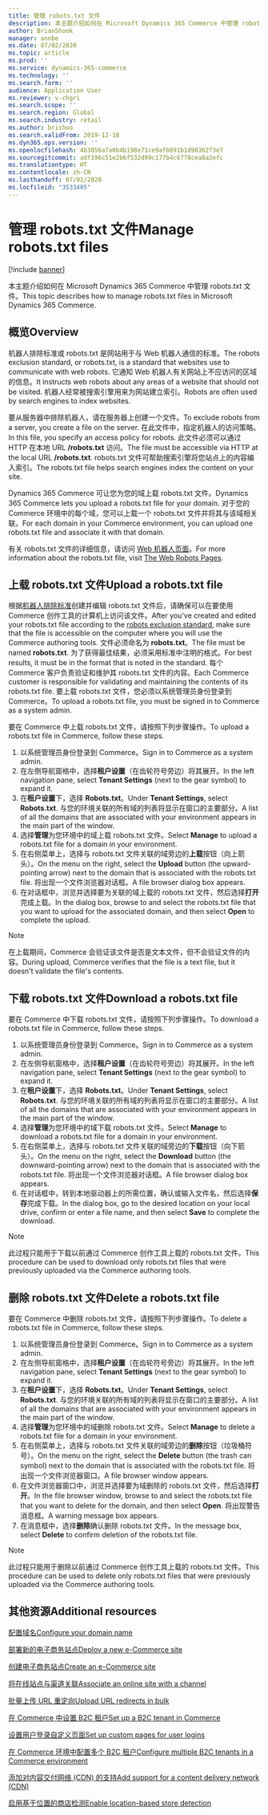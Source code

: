 ```yaml
---
title: 管理 robots.txt 文件
description: 本主题介绍如何在 Microsoft Dynamics 365 Commerce 中管理 robots.txt 文件。
author: BrianShook
manager: annbe
ms.date: 07/02/2020
ms.topic: article
ms.prod: ''
ms.service: dynamics-365-commerce
ms.technology: ''
ms.search.form: ''
audience: Application User
ms.reviewer: v-chgri
ms.search.scope: ''
ms.search.region: Global
ms.search.industry: retail
ms.author: brishoo
ms.search.validFrom: 2019-12-18
ms.dyn365.ops.version: ''
ms.openlocfilehash: 4b3856a7a0b4b198e71ce9af6691b1d90362f3e7
ms.sourcegitcommit: adf196c51e2b6f532d99c177b4c6778cea8a2efc
ms.translationtype: HT
ms.contentlocale: zh-CN
ms.lasthandoff: 07/02/2020
ms.locfileid: "3533405"
---
```

# <a name="manage-robotstxt-files"></a><span data-ttu-id="20376-103">管理 robots.txt 文件</span><span class="sxs-lookup"><span data-stu-id="20376-103">Manage robots.txt files</span></span>


[!include [banner](includes/banner.md)]

<span data-ttu-id="20376-104">本主题介绍如何在 Microsoft Dynamics 365 Commerce 中管理 robots.txt 文件。</span><span class="sxs-lookup"><span data-stu-id="20376-104">This topic describes how to manage robots.txt files in Microsoft Dynamics 365 Commerce.</span></span>

## <a name="overview"></a><span data-ttu-id="20376-105">概览</span><span class="sxs-lookup"><span data-stu-id="20376-105">Overview</span></span>

<span data-ttu-id="20376-106">机器人排除标准或 robots.txt 是网站用于与 Web 机器人通信的标准。</span><span class="sxs-lookup"><span data-stu-id="20376-106">The robots exclusion standard, or robots.txt, is a standard that websites use to communicate with web robots.</span></span> <span data-ttu-id="20376-107">它通知 Web 机器人有关网站上不应访问的区域的信息。</span><span class="sxs-lookup"><span data-stu-id="20376-107">It instructs web robots about any areas of a website that should not be visited.</span></span> <span data-ttu-id="20376-108">机器人经常被搜索引擎用来为网站建立索引。</span><span class="sxs-lookup"><span data-stu-id="20376-108">Robots are often used by search engines to index websites.</span></span>

<span data-ttu-id="20376-109">要从服务器中排除机器人，请在服务器上创建一个文件。</span><span class="sxs-lookup"><span data-stu-id="20376-109">To exclude robots from a server, you create a file on the server.</span></span> <span data-ttu-id="20376-110">在此文件中，指定机器人的访问策略。</span><span class="sxs-lookup"><span data-stu-id="20376-110">In this file, you specify an access policy for robots.</span></span> <span data-ttu-id="20376-111">此文件必须可以通过 HTTP 在本地 URL **/robots.txt** 访问。</span><span class="sxs-lookup"><span data-stu-id="20376-111">The file must be accessible via HTTP at the local URL **/robots.txt**.</span></span> <span data-ttu-id="20376-112">robots.txt 文件可帮助搜索引擎将您站点上的内容编入索引。</span><span class="sxs-lookup"><span data-stu-id="20376-112">The robots.txt file helps search engines index the content on your site.</span></span>

<span data-ttu-id="20376-113">Dynamics 365 Commerce 可让您为您的域上载 robots.txt 文件。</span><span class="sxs-lookup"><span data-stu-id="20376-113">Dynamics 365 Commerce lets you upload a robots.txt file for your domain.</span></span> <span data-ttu-id="20376-114">对于您的 Commerce 环境中的每个域，您可以上载一个 robots.txt 文件并将其与该域相关联。</span><span class="sxs-lookup"><span data-stu-id="20376-114">For each domain in your Commerce environment, you can upload one robots.txt file and associate it with that domain.</span></span>

<span data-ttu-id="20376-115">有关 robots.txt 文件的详细信息，请访问 [Web 机器人页面](https://www.robotstxt.org/)。</span><span class="sxs-lookup"><span data-stu-id="20376-115">For more information about the robots.txt file, visit [The Web Robots Pages](https://www.robotstxt.org/).</span></span>

## <a name="upload-a-robotstxt-file"></a><span data-ttu-id="20376-116">上载 robots.txt 文件</span><span class="sxs-lookup"><span data-stu-id="20376-116">Upload a robots.txt file</span></span>

<span data-ttu-id="20376-117">根据[机器人排除标准](https://www.robotstxt.org/orig.html)创建并编辑 robots.txt 文件后，请确保可以在要使用 Commerce 创作工具的计算机上访问该文件。</span><span class="sxs-lookup"><span data-stu-id="20376-117">After you've created and edited your robots.txt file according to the [robots exclusion standard](https://www.robotstxt.org/orig.html), make sure that the file is accessible on the computer where you will use the Commerce authoring tools.</span></span> <span data-ttu-id="20376-118">文件必须命名为 **robots.txt**。</span><span class="sxs-lookup"><span data-stu-id="20376-118">The file must be named **robots.txt**.</span></span> <span data-ttu-id="20376-119">为了获得最佳结果，必须采用标准中注明的格式。</span><span class="sxs-lookup"><span data-stu-id="20376-119">For best results, it must be in the format that is noted in the standard.</span></span> <span data-ttu-id="20376-120">每个 Commerce 客户负责验证和维护其 robots.txt 文件的内容。</span><span class="sxs-lookup"><span data-stu-id="20376-120">Each Commerce customer is responsible for validating and maintaining the contents of its robots.txt file.</span></span> <span data-ttu-id="20376-121">要上载 robots.txt 文件，您必须以系统管理员身份登录到 Commerce。</span><span class="sxs-lookup"><span data-stu-id="20376-121">To upload a robots.txt file, you must be signed in to Commerce as a system admin.</span></span>

<span data-ttu-id="20376-122">要在 Commerce 中上载 robots.txt 文件，请按照下列步骤操作。</span><span class="sxs-lookup"><span data-stu-id="20376-122">To upload a robots.txt file in Commerce, follow these steps.</span></span>

1. <span data-ttu-id="20376-123">以系统管理员身份登录到 Commerce。</span><span class="sxs-lookup"><span data-stu-id="20376-123">Sign in to Commerce as a system admin.</span></span>
2. <span data-ttu-id="20376-124">在左侧导航窗格中，选择**租户设置**（在齿轮符号旁边）将其展开。</span><span class="sxs-lookup"><span data-stu-id="20376-124">In the left navigation pane, select **Tenant Settings** (next to the gear symbol) to expand it.</span></span>
3. <span data-ttu-id="20376-125">在**租户设置**下，选择 **Robots.txt**。</span><span class="sxs-lookup"><span data-stu-id="20376-125">Under **Tenant Settings**, select **Robots.txt**.</span></span> <span data-ttu-id="20376-126">与您的环境关联的所有域的列表将显示在窗口的主要部分。</span><span class="sxs-lookup"><span data-stu-id="20376-126">A list of all the domains that are associated with your environment appears in the main part of the window.</span></span>
4. <span data-ttu-id="20376-127">选择**管理**为您环境中的域上载 robots.txt 文件。</span><span class="sxs-lookup"><span data-stu-id="20376-127">Select **Manage** to upload a robots.txt file for a domain in your environment.</span></span>
5. <span data-ttu-id="20376-128">在右侧菜单上，选择与 robots.txt 文件关联的域旁边的**上载**按钮（向上箭头）。</span><span class="sxs-lookup"><span data-stu-id="20376-128">On the menu on the right, select the **Upload** button (the upward-pointing arrow) next to the domain that is associated with the robots.txt file.</span></span> <span data-ttu-id="20376-129">将出现一个文件浏览器对话框。</span><span class="sxs-lookup"><span data-stu-id="20376-129">A file browser dialog box appears.</span></span>
6. <span data-ttu-id="20376-130">在对话框中，浏览并选择要为关联的域上载的 robots.txt 文件，然后选择**打开**完成上载。</span><span class="sxs-lookup"><span data-stu-id="20376-130">In the dialog box, browse to and select the robots.txt file that you want to upload for the associated domain, and then select **Open** to complete the upload.</span></span>

> [!NOTE] 
> <span data-ttu-id="20376-131">在上载期间，Commerce 会验证该文件是否是文本文件，但不会验证文件的内容。</span><span class="sxs-lookup"><span data-stu-id="20376-131">During upload, Commerce verifies that the file is a text file, but it doesn't validate the file's contents.</span></span>

## <a name="download-a-robotstxt-file"></a><span data-ttu-id="20376-132">下载 robots.txt 文件</span><span class="sxs-lookup"><span data-stu-id="20376-132">Download a robots.txt file</span></span>

<span data-ttu-id="20376-133">要在 Commerce 中下载 robots.txt 文件，请按照下列步骤操作。</span><span class="sxs-lookup"><span data-stu-id="20376-133">To download a robots.txt file in Commerce, follow these steps.</span></span>

1. <span data-ttu-id="20376-134">以系统管理员身份登录到 Commerce。</span><span class="sxs-lookup"><span data-stu-id="20376-134">Sign in to Commerce as a system admin.</span></span>
2. <span data-ttu-id="20376-135">在左侧导航窗格中，选择**租户设置**（在齿轮符号旁边）将其展开。</span><span class="sxs-lookup"><span data-stu-id="20376-135">In the left navigation pane, select **Tenant Settings** (next to the gear symbol) to expand it.</span></span>
3. <span data-ttu-id="20376-136">在**租户设置**下，选择 **Robots.txt**。</span><span class="sxs-lookup"><span data-stu-id="20376-136">Under **Tenant Settings**, select **Robots.txt**.</span></span> <span data-ttu-id="20376-137">与您的环境关联的所有域的列表将显示在窗口的主要部分。</span><span class="sxs-lookup"><span data-stu-id="20376-137">A list of all the domains that are associated with your environment appears in the main part of the window.</span></span>
4. <span data-ttu-id="20376-138">选择**管理**为您环境中的域下载 robots.txt 文件。</span><span class="sxs-lookup"><span data-stu-id="20376-138">Select **Manage** to download a robots.txt file for a domain in your environment.</span></span>
5. <span data-ttu-id="20376-139">在右侧菜单上，选择与 robots.txt 文件关联的域旁边的**下载**按钮（向下箭头）。</span><span class="sxs-lookup"><span data-stu-id="20376-139">On the menu on the right, select the **Download** button (the downward-pointing arrow) next to the domain that is associated with the robots.txt file.</span></span> <span data-ttu-id="20376-140">将出现一个文件浏览器对话框。</span><span class="sxs-lookup"><span data-stu-id="20376-140">A file browser dialog box appears.</span></span>
6. <span data-ttu-id="20376-141">在对话框中，转到本地驱动器上的所需位置，确认或输入文件名，然后选择**保存**完成下载。</span><span class="sxs-lookup"><span data-stu-id="20376-141">In the dialog box, go to the desired location on your local drive, confirm or enter a file name, and then select **Save** to complete the download.</span></span>

> [!NOTE]
> <span data-ttu-id="20376-142">此过程只能用于下载以前通过 Commerce 创作工具上载的 robots.txt 文件。</span><span class="sxs-lookup"><span data-stu-id="20376-142">This procedure can be used to download only robots.txt files that were previously uploaded via the Commerce authoring tools.</span></span>

## <a name="delete-a-robotstxt-file"></a><span data-ttu-id="20376-143">删除 robots.txt 文件</span><span class="sxs-lookup"><span data-stu-id="20376-143">Delete a robots.txt file</span></span>

<span data-ttu-id="20376-144">要在 Commerce 中删除 robots.txt 文件，请按照下列步骤操作。</span><span class="sxs-lookup"><span data-stu-id="20376-144">To delete a robots.txt file in Commerce, follow these steps.</span></span>

1. <span data-ttu-id="20376-145">以系统管理员身份登录到 Commerce。</span><span class="sxs-lookup"><span data-stu-id="20376-145">Sign in to Commerce as a system admin.</span></span>
2. <span data-ttu-id="20376-146">在左侧导航窗格中，选择**租户设置**（在齿轮符号旁边）将其展开。</span><span class="sxs-lookup"><span data-stu-id="20376-146">In the left navigation pane, select **Tenant Settings** (next to the gear symbol) to expand it.</span></span>
3. <span data-ttu-id="20376-147">在**租户设置**下，选择 **Robots.txt**。</span><span class="sxs-lookup"><span data-stu-id="20376-147">Under **Tenant Settings**, select **Robots.txt**.</span></span> <span data-ttu-id="20376-148">与您的环境关联的所有域的列表将显示在窗口的主要部分。</span><span class="sxs-lookup"><span data-stu-id="20376-148">A list of all the domains that are associated with your environment appears in the main part of the window.</span></span>
4. <span data-ttu-id="20376-149">选择**管理**为您环境中的域删除 robots.txt 文件。</span><span class="sxs-lookup"><span data-stu-id="20376-149">Select **Manage** to delete a robots.txt file for a domain in your environment.</span></span>
5. <span data-ttu-id="20376-150">在右侧菜单上，选择与 robots.txt 文件关联的域旁边的**删除**按钮（垃圾桶符号）。</span><span class="sxs-lookup"><span data-stu-id="20376-150">On the menu on the right, select the **Delete** button (the trash can symbol) next to the domain that is associated with the robots.txt file.</span></span> <span data-ttu-id="20376-151">将出现一个文件浏览器窗口。</span><span class="sxs-lookup"><span data-stu-id="20376-151">A file browser window appears.</span></span>
6. <span data-ttu-id="20376-152">在文件浏览器窗口中，浏览并选择要为域删除的 robots.txt 文件，然后选择**打开**。</span><span class="sxs-lookup"><span data-stu-id="20376-152">In the file browser window, browse to and select the robots.txt file that you want to delete for the domain, and then select **Open**.</span></span> <span data-ttu-id="20376-153">将出现警告消息框。</span><span class="sxs-lookup"><span data-stu-id="20376-153">A warning message box appears.</span></span>
7. <span data-ttu-id="20376-154">在消息框中，选择**删除**确认删除 robots.txt 文件。</span><span class="sxs-lookup"><span data-stu-id="20376-154">In the message box, select **Delete** to confirm deletion of the robots.txt file.</span></span>

> [!NOTE] 
> <span data-ttu-id="20376-155">此过程只能用于删除以前通过 Commerce 创作工具上载的 robots.txt 文件。</span><span class="sxs-lookup"><span data-stu-id="20376-155">This procedure can be used to delete only robots.txt files that were previously uploaded via the Commerce authoring tools.</span></span>

## <a name="additional-resources"></a><span data-ttu-id="20376-156">其他资源</span><span class="sxs-lookup"><span data-stu-id="20376-156">Additional resources</span></span>

[<span data-ttu-id="20376-157">配置域名</span><span class="sxs-lookup"><span data-stu-id="20376-157">Configure your domain name</span></span>](configure-your-domain-name.md)

[<span data-ttu-id="20376-158">部署新的电子商务站点</span><span class="sxs-lookup"><span data-stu-id="20376-158">Deploy a new e-Commerce site</span></span>](deploy-ecommerce-site.md)

[<span data-ttu-id="20376-159">创建电子商务站点</span><span class="sxs-lookup"><span data-stu-id="20376-159">Create an e-Commerce site</span></span>](create-ecommerce-site.md)

[<span data-ttu-id="20376-160">将在线站点与渠道关联</span><span class="sxs-lookup"><span data-stu-id="20376-160">Associate an online site with a channel</span></span>](associate-site-online-store.md)

[<span data-ttu-id="20376-161">批量上传 URL 重定向</span><span class="sxs-lookup"><span data-stu-id="20376-161">Upload URL redirects in bulk</span></span>](upload-bulk-redirects.md)

[<span data-ttu-id="20376-162">在 Commerce 中设置 B2C 租户</span><span class="sxs-lookup"><span data-stu-id="20376-162">Set up a B2C tenant in Commerce</span></span>](set-up-B2C-tenant.md)

[<span data-ttu-id="20376-163">设置用户登录自定义页面</span><span class="sxs-lookup"><span data-stu-id="20376-163">Set up custom pages for user logins</span></span>](custom-pages-user-logins.md)

[<span data-ttu-id="20376-164">在 Commerce 环境中配置多个 B2C 租户</span><span class="sxs-lookup"><span data-stu-id="20376-164">Configure multiple B2C tenants in a Commerce environment</span></span>](configure-multi-B2C-tenants.md)

[<span data-ttu-id="20376-165">添加对内容交付网络 (CDN) 的支持</span><span class="sxs-lookup"><span data-stu-id="20376-165">Add support for a content delivery network (CDN)</span></span>](add-cdn-support.md)

[<span data-ttu-id="20376-166">启用基于位置的商店检测</span><span class="sxs-lookup"><span data-stu-id="20376-166">Enable location-based store detection</span></span>](enable-store-detection.md)
